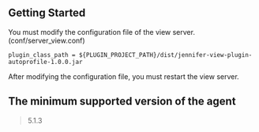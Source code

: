 ## Getting Started

You must modify the configuration file of the view server. (conf/server_view.conf)
```
plugin_class_path = ${PLUGIN_PROJECT_PATH}/dist/jennifer-view-plugin-autoprofile-1.0.0.jar
```

After modifying the configuration file, you must restart the view server.

## The minimum supported version of the agent

> 5.1.3
